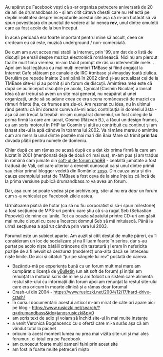Au apărut pe Facebook vești că s-ar organiza petrecere aniversară de 20 de ani de drumandbass.ro - și am citit câteva chestii care nu reflectă pe deplin realitatea despre începuturile acestui site așa că m-am hotărât să vă spun povestioara din punctul de vedere al lui nenea **rev**, unul dintre omuleții care au fost acolo de la bun început.

În acea perioadă era foarte important pentru mine să ascult, ceea ce credeam eu că este, muzică underground / non-comercială.

De cum am avut acces mai stabil la Internet, prin '99, am dat de o listă de discuții pe email despre muzica electronică românească. Nici nu am pierdut foarte mult timp vremea, m-am făcut prompt de râs cu intervențiile mele... Apoi am luat legătura cu mai mulți membri TMBase și fiind angajat la Internet Cafe stăteam pe canalele de IRC #tmbase și #mayday toată ziulica. Derulăm pe repede înainte 2 ani până în 2002 când și-au actualizat cei de la TMBase site-ul și au pornit și un forum de discuții. Amintirea mea este că după ce au început discuțiile pe acolo, Cynical (Cosmin Nicolae) a lansat idea că ar trebui să avem un site mai general, nu neapărat al unei organizații, unde să se adune ceea ce era scena românească de muzici cu ritmuri frânte (ha, ce frumos am zis-o). Am rezonat cu idea, nu în ultimul rând pentru că îmi doream cumva să-mi aduc contribuția în domeniul ăsta - așa că am trecut la treabă: mi-am cumpărat domeniul, un fost coleg de la prima firmă la care am lucrat, Cosmo (Răzvan B.), a făcut un design frumos, eu am scris motorul în PHP iar Cosmin și alții au contribuit cu conținut și am lansat site-ul la apă cândva în toamna lui 2002. Va rămâne mereu o amintire cum am mers la unul dintre poștele mai mari din Baia Mare să trimit **prin fax** dovada plății pentru numele de domeniu.

Chiar după ce am rămas pe acasă după ce a dat kix prima firmă la care am lucrat în 2001 (menționată deja de două ori mai sus), m-am pus și am tradus în română cam jumate din [soft-ul de forum phpBB](https://www.phpbb.com/) - cealaltă jumătate a fost tradusă de Vali, cel care ulterior a devenit cunoscut ca și unul dintre primii sau chiar primul blogger vedetă din România: [zoso](https://zoso.ro). Din cauza asta și din cauza exemplului setat de TMBase a fost ceva de la sine înțeles că încă de la prima versiune publică drumandbass.ro va avea un forum.

Dar, așa cum se poate vedea și pe archive.org, site-ul nu era _doar_ un forum cum s-a vehiculat pe Facebook zilele astea.

Următoarea piatră de hotar (ca să nu fiu corporatist și să-i spun milestone) a fost secțiunea de MP3-uri pentru care știu că s-a rugat Seb (Sebastian Popovici) de mine cu lunile. Tot cu ocazia săpatului printre CD-uri am găsit mai multe discuri cu care a încercat domnul Seb să mă mituiască. Până la urmă secțiunea a apărut cândva prin vara lui 2003.

Forumul este un subiect aparte. Am auzit și citit destul de multe păreri, eu îl consideram un loc de socializare și nu îl luam foarte în serios, dar s-au purtat pe acolo niște bătălii crâncene din tastatură și eram în nefericita poziție de a fi nevoit să cenzurez (moderez) una-alta dacă se întreceau niște limite. De aici și citatul: "jur pe sângele lui rev" postată de careva.

- Bazându-mă pe experiența bună cu un forum mult mai mare am cumpărat o licență de [vBulletin](https://www.vbulletin.com/) (un alt soft de forum) și inițial am renunțat la motorul scris de mine și am folosit un sistem care alimenta restul site-ului cu informații din forum apoi am renunțat la restul site-ului care era oricum în moarte clinică și a rămas doar forumul
- Crash-ul din 2004 - https://www.rusiczki.net/2004/12/17/hard-drive-crash/
- În cursul documentării acestui articol m-am mirat de câte ori apare aici pe blog - https://www.rusiczki.net/search/?q=drumandbass&idx=janosrusiczki&p=0
- am scris text de adio și voiam să închid site-ul în mai multe instanțe
- a venit Veronica Bogdacenco cu o ofertă care mi-a surâs așa că am vândut totul la pachet
- oricum la acest moment lumea nu prea mai vizita site-uri și mai ales forumuri, ci totul era pe Facebook
- am cunoscut foarte mulți oameni faini prin acest site
- am fost la foarte multe petreceri mișto
